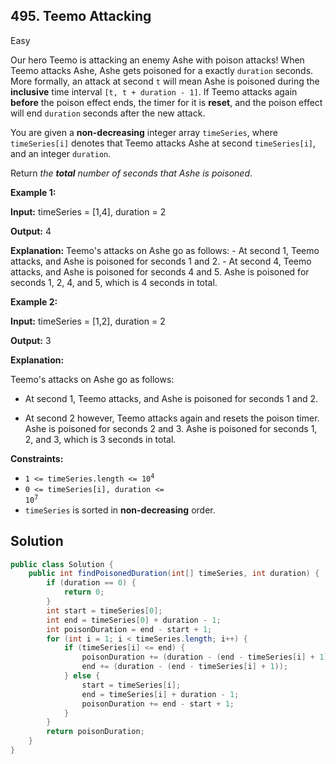 ## 495\. Teemo Attacking

Easy

Our hero Teemo is attacking an enemy Ashe with poison attacks! When Teemo attacks Ashe, Ashe gets poisoned for a exactly `duration` seconds. More formally, an attack at second `t` will mean Ashe is poisoned during the **inclusive** time interval `[t, t + duration - 1]`. If Teemo attacks again **before** the poison effect ends, the timer for it is **reset**, and the poison effect will end `duration` seconds after the new attack.

You are given a **non-decreasing** integer array `timeSeries`, where `timeSeries[i]` denotes that Teemo attacks Ashe at second `timeSeries[i]`, and an integer `duration`.

Return _the **total** number of seconds that Ashe is poisoned_.

**Example 1:**

**Input:** timeSeries = [1,4], duration = 2

**Output:** 4

**Explanation:** Teemo's attacks on Ashe go as follows: - At second 1, Teemo attacks, and Ashe is poisoned for seconds 1 and 2. - At second 4, Teemo attacks, and Ashe is poisoned for seconds 4 and 5. Ashe is poisoned for seconds 1, 2, 4, and 5, which is 4 seconds in total.

**Example 2:**

**Input:** timeSeries = [1,2], duration = 2

**Output:** 3

**Explanation:** 

Teemo's attacks on Ashe go as follows: 

- At second 1, Teemo attacks, and Ashe is poisoned for seconds 1 and 2. 

- At second 2 however, Teemo attacks again and resets the poison timer. Ashe is poisoned for seconds 2 and 3. Ashe is poisoned for seconds 1, 2, and 3, which is 3 seconds in total.

**Constraints:**

*   <code>1 <= timeSeries.length <= 10<sup>4</sup></code>
*   <code>0 <= timeSeries[i], duration <= 10<sup>7</sup></code>
*   `timeSeries` is sorted in **non-decreasing** order.

## Solution

```java
public class Solution {
    public int findPoisonedDuration(int[] timeSeries, int duration) {
        if (duration == 0) {
            return 0;
        }
        int start = timeSeries[0];
        int end = timeSeries[0] + duration - 1;
        int poisonDuration = end - start + 1;
        for (int i = 1; i < timeSeries.length; i++) {
            if (timeSeries[i] <= end) {
                poisonDuration += (duration - (end - timeSeries[i] + 1));
                end += (duration - (end - timeSeries[i] + 1));
            } else {
                start = timeSeries[i];
                end = timeSeries[i] + duration - 1;
                poisonDuration += end - start + 1;
            }
        }
        return poisonDuration;
    }
}
```